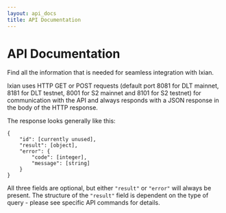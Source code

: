 ```yaml
---
layout: api_docs
title: API Documentation
---
```

# API Documentation

Find all the information that is needed for seamless integration with Ixian.

Ixian uses HTTP GET or POST requests (default port 8081 for DLT mainnet, 8181 for DLT testnet, 8001 for S2 mainnet and 8101 for S2 testnet) for communication with the API and always responds with a JSON response in the body of the HTTP response.

The response looks generally like this:
```
{
    "id": [currently unused],
    "result": [object],
    "error": {
        "code": [integer],
        "message": [string]
    }
}
```
All three fields are optional, but either `"result"` or `"error"` will always be present.
The structure of the `"result"` field is dependent on the type of query - please see specific API commands for details.

